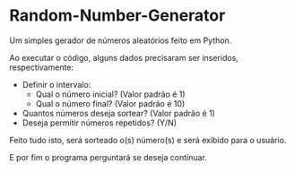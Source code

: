 # Random-Number-Generator
Um simples gerador de números aleatórios feito em Python.

Ao executar o código, alguns dados precisaram ser inseridos, respectivamente:
- Definir o intervalo:
  - Qual o número inicial? (Valor padrão é 1)
  - Qual o número final? (Valor padrão é 10)
- Quantos números deseja sortear? (Valor padrão é 1)
- Deseja permitir números repetidos? (Y/N)

Feito tudo isto, será sorteado o(s) número(s) e será exibido para o usuário.

E por fim o programa perguntará se deseja continuar.
